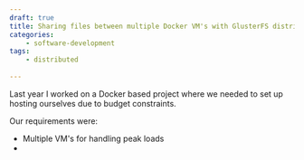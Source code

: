 ```yaml
---
draft: true
title: Sharing files between multiple Docker VM's with GlusterFS distributed file system.
categories:
    - software-development
tags:
    - distributed
    
---
```


Last year I worked on a Docker based project where we needed to set up hosting ourselves due to budget constraints.

Our requirements were:

- Multiple VM's for handling peak loads
- 

